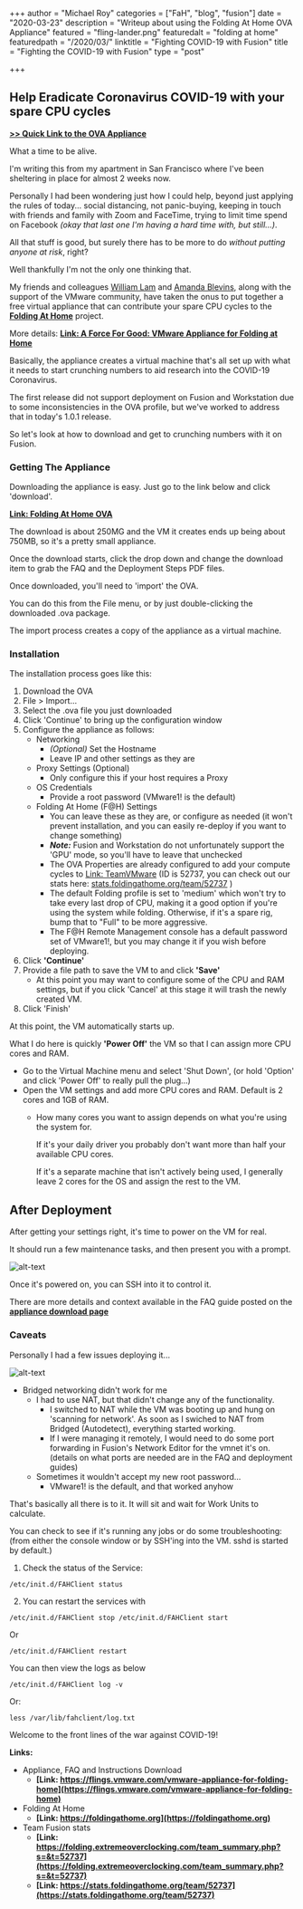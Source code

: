 +++
author = "Michael Roy"
categories = ["FaH", "blog", "fusion"]
date = "2020-03-23"
description = "Writeup about using the Folding At Home OVA Appliance"
featured = "fling-lander.png"
featuredalt = "folding at home"
featuredpath = "/2020/03/"
linktitle = "Fighting COVID-19 with Fusion"
title = "Fighting the COVID-19 with Fusion"
type = "post"

+++

## Help Eradicate Coronavirus COVID-19 with your spare CPU cycles

**[>> Quick Link to the OVA Appliance](https://flings.vmware.com/vmware-appliance-for-folding-home)**

What a time to be alive.

I'm writing this from my apartment in San Francisco where I've been sheltering in place for almost 2 weeks now.

Personally I had been wondering just how I could help, beyond just applying the rules of today... social distancing, not panic-buying, keeping in touch with friends and family with Zoom and FaceTime, trying to limit time spend on Facebook *(okay that last one I'm having a hard time with, but still...)*.

All that stuff is good, but surely there has to be more to do *without putting anyone at risk*, right?

Well thankfully I'm not the only one thinking that.

My friends and colleagues [William Lam](https://virtuallyghetto.com) and [Amanda Blevins](https://twitter.com/AmandaBlev?s=20), along with the support of the VMware community, have taken the onus to put together a free virtual appliance that can contribute your spare CPU cycles to the **[Folding At Home](https://foldingathome.org/)** project. 

More details: **[Link: A Force For Good: VMware Appliance for Folding at Home](https://octo.vmware.com/vmware-appliance-fah/)**

Basically, the appliance creates a virtual machine that's all set up with what it needs to start crunching numbers to aid research into the COVID-19 Coronavirus.

The first release did not support deployment on Fusion and Workstation due to some inconsistencies in the OVA profile, but we've worked to address that in today's 1.0.1 release.


So let's look at how to download and get to crunching numbers with it on Fusion.


### Getting The Appliance

Downloading the appliance is easy. Just go to the link below and click 'download'.

**[Link: Folding At Home OVA](https://flings.vmware.com/vmware-appliance-for-folding-home)**

The download is about 250MG and the VM it creates ends up being about 750MB, so it's a pretty small appliance.

Once the download starts, click the drop down and change the download item to grab the FAQ and the Deployment Steps PDF files.

Once downloaded, you'll need to 'import' the OVA.

You can do this from the File menu, or by just double-clicking the downloaded .ova package.

The import process creates a copy of the appliance as a virtual machine.


### Installation

The installation process goes like this:

1. Download the OVA
2. File > Import...
3. Select the .ova file you just downloaded
4. Click 'Continue' to bring up the configuration window
5. Configure the appliance as follows:
    * Networking
        * *(Optional)* Set the Hostname
        * Leave IP and other settings as they are 
    * Proxy Settings (Optional)
        * Only configure this if your host requires a Proxy 
    * OS Credentials
        * Provide a root password (VMware1! is the default)
    * Folding At Home (F@H) Settings
        * You can leave these as they are, or configure as needed (it won't prevent installation, and you can easily re-deploy if you want to change something)
        * ***Note:*** Fusion and Workstation do not unfortunately support the 'GPU' mode, so you'll have to leave that unchecked
        * The OVA Properties are already configured to add your compute cycles to [Link: TeamVMware](https://stats.foldingathome.org/team/52737) (ID is 52737, you can check out our stats here: [stats.foldingathome.org/team/52737](https://stats.foldingathome.org/team/52737) )
        * The default Folding profile is set to 'medium' which won't try to take every last drop of CPU, making it a good option if you're using the system while folding. Otherwise, if it's a spare rig, bump that to "Full" to be more aggressive. 
        * The F@H Remote Management console has a default password set of VMware1!, but you may change it if you wish before deploying.
6. Click **'Continue'**
7. Provide a file path to save the VM to and click **'Save'**
    * At this point you may want to configure some of the CPU and RAM settings, but if you click 'Cancel' at this stage it will trash the newly created VM.
8. Click 'Finish'

At this point, the VM automatically starts up. 

What I do here is quickly **'Power Off'** the VM so that I can assign more CPU cores and RAM.         

* Go to the Virtual Machine menu and select 'Shut Down', (or hold 'Option' and click 'Power Off' to really pull the plug...)
* Open the VM settings and add more CPU cores and RAM. Default is 2 cores and 1GB of RAM. 
    * How many cores you want to assign depends on what you're using the system for. 
    
        If it's your daily driver you probably don't want more than half your available CPU cores.  
    
        If it's a separate machine that isn't actively being used, I generally leave 2 cores for the OS and assign the rest to the VM.



## After Deployment

After getting your settings right, it's time to power on the VM for real. 

It should run a few maintenance tasks, and then present you with a prompt.

![alt-text](/img/2020/03/fah-ova-bootup.png "Folding at Home Appliance bootup")

Once it's powered on, you can SSH into it to control it.

There are more details and context available in the FAQ guide posted on the **[appliance download page](https://flings.vmware.com/vmware-appliance-for-folding-home)**



### Caveats

Personally I had a few issues deploying it...

![alt-text](/img/2020/03/fah-ova-net-stall.png "Stalling on Network...")

* Bridged networking didn't work for me
    * I had to use NAT, but that didn't change any of the functionality.
        * I switched to NAT while the VM was booting up and hung on 'scanning for network'.  As soon as I swiched to NAT from Bridged (Autodetect), everything started working. 
        * If I were managing it remotely, I would need to do some port forwarding in Fusion's Network Editor for the vmnet it's on. (details on what ports are needed are in the FAQ and deployment guides) 
    * Sometimes it wouldn't accept my new root password...
        * VMware1! is the default, and that worked anyhow
    
       

That's basically all there is to it. It will sit and wait for Work Units to calculate. 

You can check to see if it's running any jobs or do some troubleshooting: (from either the console window or by SSH'ing into the VM. sshd is started by default.)

1. Check the status of the Service:

```` 
/etc/init.d/FAHClient status
````

2. You can restart the services with
````
/etc/init.d/FAHClient stop /etc/init.d/FAHClient start
````
Or
````
/etc/init.d/FAHClient restart
````

You can then view the logs as below

````
/etc/init.d/FAHClient log -v
````
Or:
````
less /var/lib/fahclient/log.txt
````

Welcome to the front lines of the war against COVID-19!

**Links:**
* Appliance, FAQ and Instructions Download
    * **[Link: https://flings.vmware.com/vmware-appliance-for-folding-home](https://flings.vmware.com/vmware-appliance-for-folding-home)**
* Folding At Home
    * **[Link: https://foldingathome.org](https://foldingathome.org)**
* Team Fusion stats
    * **[Link: https://folding.extremeoverclocking.com/team_summary.php?s=&t=52737](https://folding.extremeoverclocking.com/team_summary.php?s=&t=52737)**
    * **[Link: https://stats.foldingathome.org/team/52737](https://stats.foldingathome.org/team/52737)**

